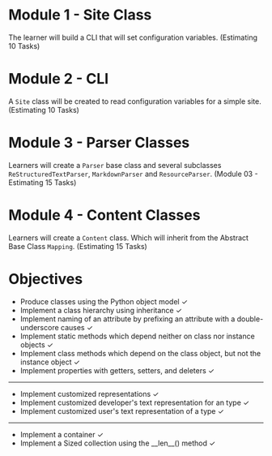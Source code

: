 # Module 1 - Site Class
The learner will build a CLI that will set configuration variables. (Estimating 10 Tasks)

# Module 2 - CLI

A `Site` class will be created to read configuration variables for a simple site. (Estimating 10 Tasks)

# Module 3 - Parser Classes

Learners will create a `Parser` base class and several subclasses `ReStructuredTextParser`, `MarkdownParser` and `ResourceParser`.
(Module 03 - Estimating 15 Tasks)

# Module 4 - Content Classes

Learners will create a `Content` class. Which will inherit from the Abstract Base Class `Mapping`. (Estimating 15 Tasks)


# Objectives

* Produce classes using the Python object model ✓
* Implement a class hierarchy using inheritance ✓
* Implement naming of an attribute by prefixing an attribute with a double-underscore causes ✓
* Implement static methods which depend neither on class nor instance objects ✓
* Implement class methods which depend on the class object, but not the instance object ✓
* Implement properties with getters, setters, and deleters ✓

---

* Implement customized representations ✓
* Implement customized developer's text representation for an type ✓
* Implement customized user's text representation of a type ✓

---

* Implement a container ✓
* Implement a Sized collection using the \_\_len\_\_() method ✓
